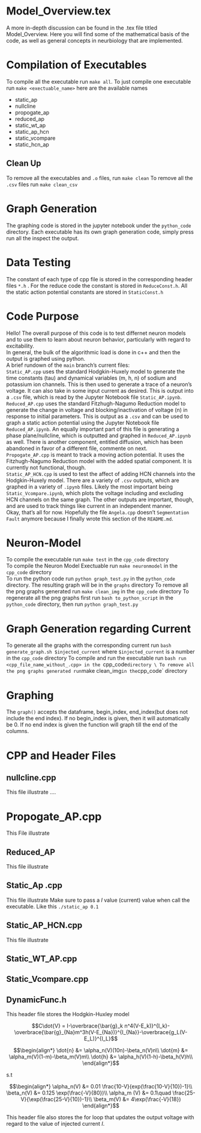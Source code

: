 
# Model_Overview.tex

A more in-depth discussion can be found in the .tex file titled Model_Overview. Here you will find some of the mathematical basis of the code, as well as general concepts in neurbiology that are implemented.  


# Compilation of Executables
To compile all the executable run `make all`.
To just compile one executable run `make <exectuable_name>` here are the available names
- static_ap 
- nullcline 
- propogate_ap 
- reduced_ap 
- static_wt_ap 
- static_ap_hcn 
- static_vcompare 
- static_hcn_ap

## Clean Up
To remove all the executables and `.o` files, run `make clean`
To remove all the `.csv` files run `make clean_csv`

# Graph Generation

The graphing code is stored in the jupyter notebook under the `python_code` directory. Each executable has its own graph generation code, simply press run all the inspect the output.

# Data Testing
The constant of each type of cpp file is stored in the corresponding header files `*.h` . For the reduce code the constant is stored in `ReduceConst.h`.
All the static action potential constants are stored in `StaticConst.h`

# Code Purpose
Hello! The overall purpose of this code is to test differnet neuron models and to use them to learn about neuron behavior, particularly with regard to excitability.\
In general, the bulk of the algorithmic load is done in c++ and then the output is graphed using python. \
A brief rundown of the `main` branch’s current files: \
`Static_AP.cpp` uses the standard Hodgkin-Huxely model to generate the time constants (tau) and dynamical variables (m, h, n) of sodium and potassium ion channels. This is then used to generate a trace of a neuron’s voltage. It can also take in some input current as desired. This is output into a `.csv` file, which is read by the Jupyter Notebook file `Static_AP.ipynb`.\
`Reduced_AP.cpp` uses the standard Fitzhugh-Nagumo Reduction model to generate the change in voltage and blocking/inactivation of voltage (n) in response to initial parameters. This is output as a `.csv` and can be used to graph a static action potential using the Jupyter Notebook file `Reduced_AP.ipynb`. An equally important part of this file is generating a phase plane/nullcline, which is outputted and graphed in `Reduced_AP.ipynb` as well. There is another component, entitled diffusion, which has been abandoned in favor of a different file, commente on next. \
`Propogate_AP.cpp` is meant to track a moving action potential. It uses the Fitzhugh-Nagumo Reduction model with the added spatial component. It is currently not functional, though. \
`Static_AP_HCN.cpp` is used to test the affect of adding HCN channels into the Hodgkin-Huxely model. There are a variety of `.csv` outputs, which are graphed in a variety of `.ipynb` files. Likely the most important being `Static_Vcompare.ipynb`, which plots the voltage including and excluding HCN channels on the same graph. The other outputs are important, though, and are used to track things like current in an independent manner. \
Okay, that’s all for now. Hopefully the file `Angela.cpp` doesn’t `Segmentation Fault` anymore because I finally wrote this section of the `README.md`.
# Neuron-Model
To compile the executable run `make test` in the `cpp_code` directory \
To compile the Neuron Model Exectuable run `make neuronmodel` in the `cpp_code` directory  \
To run the python code run `python graph_test.py` in the `python_code` directory. The resulting graph will be in the `graphs` directory
To remove all the png graphs generated run `make clean_img` in the `cpp_code` directory
To regenerate all the png graphs first run `bash to_python_script` in the `python_code` directory, then run `python graph_test.py`
# Graph Generation regarding Current
To generate all the graphs with the corresponding current run `bash generate_graph.sh $injected_current` where `$injected_current` is a number in the `cpp_code` directory
To compile and run the executable run `bash run <cpp_file_name_without_.cpp> in the `cpp_code` directory \
 To remove all the png graphs generated run `make clean_img` in the `cpp_code` directory
# Graphing
The `graph()` accepts the dataframe, begin_index, end_index(but does not include the end index). If no begin_index is given, then it will automatically be 0. If no end index is given the function will graph till the end of the columns.

# CPP and Header Files

## nullcline.cpp

This file illustrate ....

# Propogate_AP.cpp

This File illustrate

## Reduced_AP

This file illustrate

## Static_Ap .cpp

This file illustrate
Make sure to pass a $I$ value (current) value when call the executable. Like this `./static_ap 0.1`

## Static_AP_HCN.cpp

This file illustrate

## Static_WT_AP.cpp

## Static_Vcompare.cpp

## DynamicFunc.h
This header file stores the Hodgkin-Huxley model

$$C\dot{V} = I-\overbrace{\bar{g}_k n^4(V-E_k)}^{I_k}-\overbrace{\bar{g}_{Na}m^3h(V-E_{Na})}^{I_{Na}}-\overbrace{g_L(V-E_L)}^{I_L}$$


$$\begin{align*}
    \dot{n} &=  \alpha_n(V)(10n)-\beta_n(V)n\\
     \dot{m} &= \alpha_m(V)(1-m)-\beta_m(V)m\\
    \dot{h} &=  \alpha_h(V)(1-h)-\beta_h(V)h\\
\end{align*}$$




s.t

$$\begin{align*}
    \alpha_n(V) &= 0.01 \frac{10-V}{exp(\frac{10-V}{10})-1}\\
    \beta_n(V) &= 0.125 \exp(\frac{-V}{80})\\
    \alpha_m (V) &= 0.1\quad \frac{25-V}{\exp(\frac{25-V}{10})-1}\\
    \beta_m(V) &= 4\exp(\frac{-V}{18})
\end{align*}$$


This header file also stores the for loop that updates the output voltage with regard to the value of injected current $I$.

